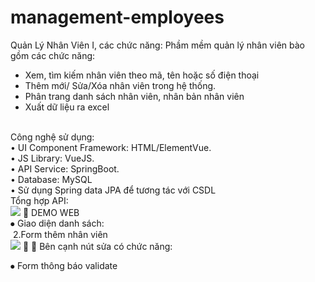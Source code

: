 # management-employees
Quản Lý Nhân Viên
I, các chức năng:
Phầm mềm quản lý nhân viên bào gồm các chức năng:
- Xem, tìm kiếm nhân viên theo mã, tên hoặc số điện thoại
- Thêm mới/ Sửa/Xóa nhân viên trong hệ thống.
- Phân trang danh sách nhân viên, nhân bản nhân viên
- Xuất dữ liệu ra excel
<br/>
Công nghệ sử dụng:
<br/>
• UI Component Framework: HTML/ElementVue.
<br/>
• JS Library: VueJS.
<br/>
• API Service: SpringBoot.
<br/>
• Database: MySQL
<br/>
• Sử dụng Spring data JPA để tương tác với CSDL
<br/>
Tổng hợp API:      <br/>
  <image src="src/main/resources/image/dsfd.PNG"/>       
DEMO WEB <br/>
⦁	Giao diện danh sách: <br/>
 <image src'src/main/resources/image/vvv.PNG"/>
2.Form thêm nhân viên <br/>
 <image src="src/main/resources/image/gg.PNG"/>

⦁	Bên cạnh nút sửa có chức năng: <br/>
 
⦁	Form thông báo validate 
 

